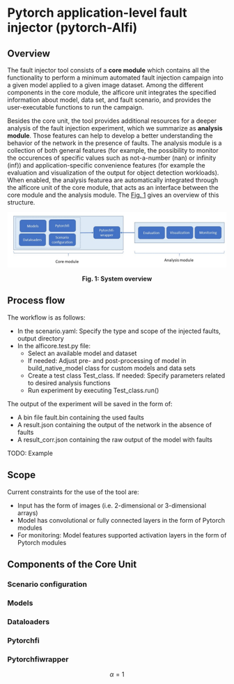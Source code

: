 
# Pytorch application-level fault injector (pytorch-Alfi)

## Overview

The fault injector tool consists of a **core module** which contains all the functionality to perform a minimum automated fault injection campaign into a given model applied to a given image dataset. Among the different components in the core module, the alficore unit integrates the specified information about model, data set, and fault scenario, and provides the user-executable functions to run the campaign. 

Besides the core unit, the tool provides additional resources for a deeper analysis of the fault injection experiment, which we summarize as **analysis module**. Those features can help to develop a better understanding the behavior of the network in the presence of faults. The analysis module is a collection of both general features (for example, the possibility to monitor the occurences of specific values such as not-a-number (nan) or infinity (inf)) and application-specific convenience features (for example the evaluation and visualization of the output for object detection workloads). 
When enabled, the analysis featurea are automatically integrated through the alficore unit of the core module, that acts as an interface between the core module and the analysis module.
The [Fig. 1](#Schematic) gives an overview of this structure.


![Schematic](overview2.jpg "Overview")
<figcaption align = "center"><b> Fig. 1: System overview </b></figcaption>


## Process flow

The workflow is as follows:
- In the scenario.yaml: Specify the type and scope of the injected faults, output directory
- In the alficore.test.py file: 
  - Select an available model and dataset
  - If needed: Adjust pre- and post-processing of model in build_native_model class for custom models and data sets
  - Create a test class Test_class. If needed: Specify parameters related to desired analysis functions
  - Run experiment by executing Test_class.run()
  

The output of the experiment will be saved in the form of:
- A bin file fault.bin containing the used faults
- A result.json containing the output of the network in the absence of faults
- A result_corr.json containing the raw output of the model with faults

TODO: Example


## Scope
Current constraints for the use of the tool are:
- Input has the form of images (i.e. 2-dimensional or 3-dimensional arrays)
- Model has convolutional or fully connected layers in the form of Pytorch modules
- For monitoring: Model features supported activation layers in the form of Pytorch modules 

## Components of the Core Unit
### Scenario configuration

### Models

### Dataloaders

### Pytorchfi

### Pytorchfiwrapper
$$
\alpha=1
$$

